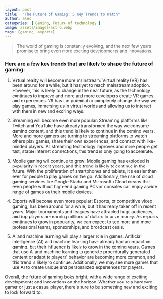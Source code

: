```yaml
---
layout: post
title:  "The Future of Gaming: 5 Key Trends to Watch"
author: alec
categories: [ Gaming, Future of technology ]
image: assets/images/astro.webp
tags: [gaming, esports]
---
```


>The world of gaming is constantly evolving, and the next few years promise to bring even more exciting developments and innovations.

### Here are a few key trends that are likely to shape the future of gaming:

1. Virtual reality will become more mainstream: Virtual reality (VR) has been around for a while, but it has yet to reach mainstream adoption. However, this is likely to change in the near future, as the technology continues to improve and more and more developers create VR games and experiences. VR has the potential to completely change the way we play games, immersing us in virtual worlds and allowing us to interact with them in new and exciting ways.

2. Streaming will become even more popular: Streaming platforms like Twitch and YouTube have already transformed the way we consume gaming content, and this trend is likely to continue in the coming years. More and more gamers are turning to streaming platforms to watch others play games, share their own experiences, and connect with like-minded players. As streaming technology improves and more people get fast, stable internet connections, this trend is only going to accelerate.

3. Mobile gaming will continue to grow: Mobile gaming has exploded in popularity in recent years, and this trend is likely to continue in the future. With the proliferation of smartphones and tablets, it's easier than ever for people to play games on the go. Additionally, the rise of cloud gaming services like Google Stadia and Microsoft xCloud means that even people without high-end gaming PCs or consoles can enjoy a wide range of games on their mobile devices.

4. Esports will become even more popular: Esports, or competitive video gaming, has been around for a while, but it has really taken off in recent years. Major tournaments and leagues have attracted huge audiences, and top players are earning millions of dollars in prize money. As esports continues to grow in popularity, we can expect to see more and more professional teams, sponsorships, and broadcast deals.

5. AI and machine learning will play a larger role in games: Artificial intelligence (AI) and machine learning have already had an impact on gaming, but their influence is likely to grow in the coming years. Games that use AI and machine learning to generate procedurally generated content or adapt to players' behavior are becoming more common, and this trend is likely to continue. Additionally, we may see more games that use AI to create unique and personalized experiences for players.

Overall, the future of gaming looks bright, with a wide range of exciting developments and innovations on the horizon. Whether you're a hardcore gamer or just a casual player, there's sure to be something new and exciting to look forward to.

